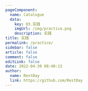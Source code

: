 ```yaml
---
pageComponent: 
  name: Catalogue
  data: 
    key: 03.实践
    imgUrl: /img/practice.png
    description: 实践
title: 实践
permalink: /practice/
sidebar: false
article: false
comment: false
editLink: false
date: 2022-04-30 08:40:13
author: 
  name: RestDay
  link: https://github.com/RestDay
---
```

